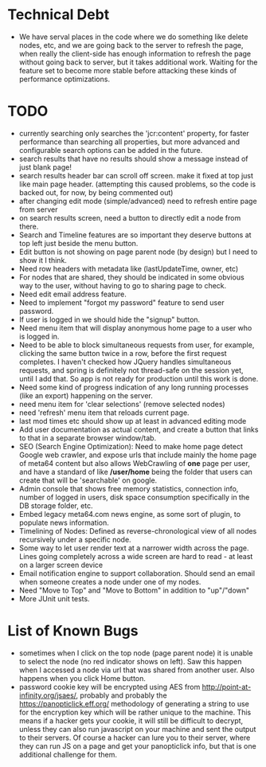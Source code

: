 # Technical Debt
* We have serval places in the code where we do something like delete nodes, etc, and we are going back to the server to refresh the page, when really the client-side has enough information to refresh the page without going back to server, but it takes additional work. Waiting for the feature set to become more stable before attacking these kinds of performance optimizations.


# TODO
* currently searching only searches the 'jcr:content' property, for faster performance than searching all properties, but more advanced and configurable search options can be added in the future.
* search results that have no results should show a message instead of just blank page!
* search results header bar can scroll off screen. make it fixed at top just like main page header.
  (attempting this caused problems, so the code is backed out, for now, by being commented out)
* after changing edit mode (simple/advanced) need to refresh entire page from server
* on search results screen, need a button to directly edit a node from there.
* Search and Timeline features are so important they deserve buttons at top left just beside the menu button.
* Edit button is not showing on page parent node (by design) but I need to show it I think.
* Need row headers with metadata like (lastUpdateTime, owner, etc)
* For nodes that are shared, they should be indicated in some obvious way to the user, without having to go to sharing page to check.
* Need edit email address feature.
* Need to implement "forgot my password" feature to send user password.
* If user is logged in we should hide the "signup" button.
* Need menu item that will display anonymous home page to a user who is logged in.
* Need to be able to block simultaneous requests from user, for example, clicking the same button twice in a row, before the first request completes. I haven't checked how JQuery handles simultaneous requests, and spring is definitely not thread-safe on the session yet, until I add that. So app is not ready for production until this work is done.
* Need some kind of progress indication of any long running processes (like an export) happening on the server.
* need menu item for 'clear selections' (remove selected nodes)
* need 'refresh' menu item that reloads current page.
* last mod times etc should show up at least in advanced editing mode
* Add user documentation as actual content, and create a button that links to that in a separate browser window/tab.
* SEO (Search Engine Optimization): Need to make home page detect Google web crawler, and expose urls that include mainly the home page of meta64 content but also allows WebCrawling of **one** page per user, and have a standard of like **/user/home** being the folder that users can create that will be 'searchable' on google.
* Admin console that shows free memory statistics, connection info, number of logged in users, disk space consumption specifically in the DB storage folder, etc.
* Embed legacy meta64.com news engine, as some sort of plugin, to populate news information.
* Timelining of Nodes: Defined as reverse-chronological view of all nodes recursively under a specific node.
* Some way to let user render text at a narrower width across the page. Lines going completely across a wide screen are hard to read - at least on a larger screen device
* Email notification engine to support collaboration. Should send an email when someone creates a node under one of my nodes.
* Need "Move to Top" and "Move to Bottom" in addition to "up"/"down"
* More JUnit unit tests.

# List of Known Bugs
* sometimes when I click on the top node (page parent node) it is unable to select the node (no red indicator shows on left). Saw this happen when I accessed a node via url that was shared from another user. Also happens when you click Home button.
* password cookie key will be encrypted using AES from http://point-at-infinity.org/jsaes/, probably and probably the
https://panopticlick.eff.org/ methodology of generating a string to use for the encryption key which will be rather unique to the machine. This means if a hacker gets your cookie, it will still be difficult to decrypt, unless they can also run javascript on your machine and sent the output to their servers. Of course a hacker can lure you to their server, where they can run JS on a page and get your panopticlick info, but that is one additional challenge for them.
